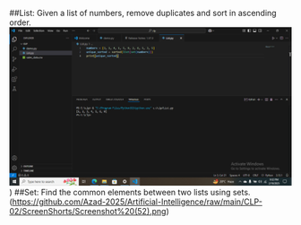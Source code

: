 ##List: Given a list of numbers, remove duplicates and sort in ascending order.
![](https://github.com/Azad-2025/Artificial-Intelligence/raw/main/CLP-02/ScreenShorts/Screenshot%20(51).png))
##Set: Find the common elements between two lists using sets.
(https://github.com/Azad-2025/Artificial-Intelligence/raw/main/CLP-02/ScreenShorts/Screenshot%20(52).png)
